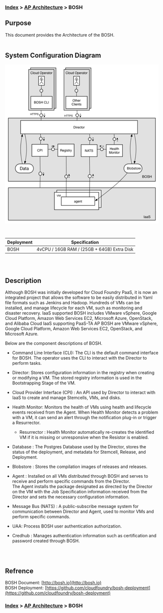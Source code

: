 ### [Index](https://github.com/PaaS-TA/Guide-eng/blob/master/README.md) > [AP Architecture](../README.md) > BOSH

## Purpose
This document provides the Architecture of the BOSH.
<br><br>

## System Configuration Diagram

![BOSH Architecture](image/bosh_architecture.png)

<br>

| Deployment | Specification |
|------------|------|
| BOSH | 4vCPU / 16GB RAM / (25GB + 64GB) Extra Disk |

<br><br>

## Description
Although BOSH was initially developed for Cloud Foundry PaaS, it is now an integrated project that allows the software to be easily distributed in Yaml file formats such as Jenkins and Hadoop. Hundreds of VMs can be installed, and manage lifecycle for each VM, such as monitoring and disaster recovery. 
IaaS supported BOSH includes VMware vSphere, Google Cloud Platform, Amazon Web Services EC2, Microsoft Azure, OpenStack, and Alibaba Cloud
IaaS supporting PaaS-TA AP BOSH are VMware vSphere, Google Cloud Platform, Amazon Web Services EC2, OpenStack, and Microsoft Azure.


Below are the component descriptions of BOSH.
- Command Line Interface (CLI): The CLI is the default command interface for BOSH. 
The operator uses the CLI to interact with the Director to perform tasks.

- Director: Stores configuration information in the registry when creating or modifying a VM.
The stored registry information is used in the Bootstrapping Stage of the VM.

- Cloud Provider Interface (CPI) : An API used by Director to interact with IaaS to create and manage Stemcells, VMs, and disks.

- Health Monitor: Monitors the health of VMs using health and lifecycle events received from the Agent.
When Health Monitor detects a problem with a VM, it can send an alert through the notification plug-in or trigger a Resurrector.

  - Resurrector : Health Monitor automatically re-creates the identified VM if it is missing or unresponsive when the Resistor is enabled.

- Database : The Postgres Database used by the Director, stores the status of the deployment, and metadata for Stemcell, Release, and Deployment.

- Blobstore : Stores the compilation images of releases and releases.

- Agent : Installed on all VMs distributed through BOSH and serves to receive and perform specific commands from the Director.  
The Agent installs the package designated as directed by the Director on the VM with the Job Specification information received from the Director and sets the necessary configuration information.

- Message Bus (NATS) : A public-subscribe message system for communication between Director and Agent, used to monitor VMs and perform specific commands.

- UAA: Process BOSH user authentication authorization.

- Credhub : Manages authentication information such as certification and password created through BOSH.

<br><br>

## Refrence
BOSH Document: [http://bosh.io](http://bosh.io)  
BOSH Deployment: [https://github.com/cloudfoundry/bosh-deployment](https://github.com/cloudfoundry/bosh-deployment)  

### [Index](https://github.com/PaaS-TA/Guide-eng/blob/master/README.md) > [AP Architecture](../README.md) > BOSH
